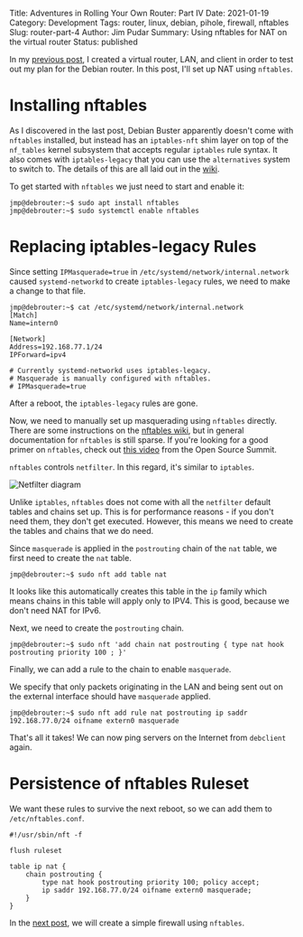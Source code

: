 Title: Adventures in Rolling Your Own Router: Part IV
Date: 2021-01-19
Category: Development
Tags: router, linux, debian, pihole, firewall, nftables
Slug: router-part-4
Author: Jim Pudar
Summary: Using nftables for NAT on the virtual router
Status: published

<!-- markdownlint-disable line-length no-trailing-punctuation -->

In my [previous post]({filename}/debian-router-3.md), I created a virtual
router, LAN, and client in order to test out my plan for the Debian router. In
this post, I'll set up NAT using `nftables`.

# Installing nftables

As I discovered in the last post, Debian Buster apparently doesn't come with
`nftables` installed, but instead has an `iptables-nft` shim layer on top of
the `nf_tables` kernel subsystem that accepts regular `iptables` rule syntax.
It also comes with `iptables-legacy` that you can use the `alternatives`
system to switch to. The details of this are all laid out in the
[wiki](https://wiki.debian.org/nftables).

To get started with `nftables` we just need to start and enable it:

```text
jmp@debrouter:~$ sudo apt install nftables
jmp@debrouter:~$ sudo systemctl enable nftables
```

# Replacing iptables-legacy Rules

Since setting `IPMasquerade=true` in `/etc/systemd/network/internal.network`
caused `systemd-networkd` to create `iptables-legacy` rules, we need to make
a change to that file.

```text
jmp@debrouter:~$ cat /etc/systemd/network/internal.network
[Match]
Name=intern0

[Network]
Address=192.168.77.1/24
IPForward=ipv4

# Currently systemd-networkd uses iptables-legacy.
# Masquerade is manually configured with nftables.
# IPMasquerade=true
```

After a reboot, the `iptables-legacy` rules are gone.

Now, we need to manually set up masquerading using `nftables` directly. There
are some instructions on the [nftables
wiki](https://wiki.nftables.org/wiki-nftables/index.php/Performing_Network_Address_Translation_(NAT)),
but in general documentation for `nftables` is still sparse. If you're looking
for a good primer on `nftables`, check out [this
video](https://www.youtube.com/watch?v=ouqDHX6HwOo) from the Open Source
Summit.

`nftables` controls `netfilter`. In this regard, it's similar to `iptables`.

![Netfilter diagram]({photo}router/netfilter-diagram.jpg)

Unlike `iptables`, `nftables` does not come with all the `netfilter` default
tables and chains set up. This is for performance reasons - if you don't need
them, they don't get executed. However, this means we need to create the
tables and chains that we do need.

Since `masquerade` is applied in the `postrouting` chain of the `nat` table,
we first need to create the `nat` table.

```text
jmp@debrouter:~$ sudo nft add table nat
```

It looks like this automatically creates this table in the `ip` family which
means chains in this table will apply only to IPV4. This is good, because we
don't need NAT for IPv6.

Next, we need to create the `postrouting` chain.

```text
jmp@debrouter:~$ sudo nft 'add chain nat postrouting { type nat hook postrouting priority 100 ; }'
```

Finally, we can add a rule to the chain to enable `masquerade`.

We specify that only packets originating in the LAN and being sent out on the
external interface should have `masquerade` applied.

```text
jmp@debrouter:~$ sudo nft add rule nat postrouting ip saddr 192.168.77.0/24 oifname extern0 masquerade
```

That's all it takes! We can now ping servers on the Internet from `debclient`
again.

# Persistence of nftables Ruleset

We want these rules to survive the next reboot, so we can add them to
`/etc/nftables.conf`.

```text
#!/usr/sbin/nft -f

flush ruleset

table ip nat {
    chain postrouting {
        type nat hook postrouting priority 100; policy accept;
        ip saddr 192.168.77.0/24 oifname extern0 masquerade;
    }
}
```

In the [next post]({filename}/debian-router-5.md), we will create a simple
firewall using `nftables`.
